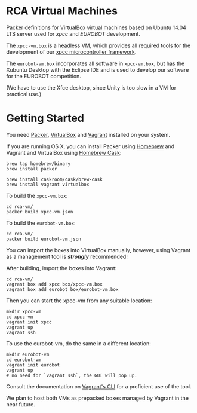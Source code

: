 RCA Virtual Machines
====================

Packer definitions for VirtualBox virtual machines based on Ubuntu 14.04 LTS server used for *xpcc* and *EUROBOT* development.

The `xpcc-vm.box` is a headless VM, which provides all required tools for the development of our [xpcc microcontroller framework](xpcc.io).

The `eurobot-vm.box` incorporates all software in `xpcc-vm.box`, but has the Xubuntu Desktop with the Eclipse IDE and is used to develop our software for the EUROBOT competition.  

(We have to use the Xfce desktop, since Unity is too slow in a VM for practical use.)


Getting Started
===============

You need [Packer](http://www.packer.io/docs/installation.html), [VirtualBox](https://www.virtualbox.org/wiki/Downloads) and [Vagrant](http://www.vagrantup.com/downloads.html) installed on your system.

If you are running OS X, you can install Packer using [Homebrew](http://brew.sh) and Vagrant and VirtualBox using [Homebrew Cask](http://caskroom.io):

	brew tap homebrew/binary
	brew install packer
	
	brew install caskroom/cask/brew-cask
	brew install vagrant virtualbox

To build the ``xpcc-vm.box``:

	cd rca-vm/
	packer build xpcc-vm.json

To build the ``eurobot-vm.box``:

	cd rca-vm/
	packer build eurobot-vm.json

You can import the boxes into VirtualBox manually, however, using Vagrant as a management tool is ***strongly*** recommended!

After building, import the boxes into Vagrant:

	cd rca-vm/
	vagrant box add xpcc box/xpcc-vm.box
	vagrant box add eurobot box/eurobot-vm.box

Then you can start the xpcc-vm from any suitable location:

	mkdir xpcc-vm
	cd xpcc-vm
	vagrant init xpcc
	vagrant up
	vagrant ssh

To use the eurobot-vm, do the same in a different location:

	mkdir eurobot-vm
	cd eurobot-vm
	vagrant init eurobot
	vagrant up
	# no need for `vagrant ssh`, the GUI will pop up.

Consult the documentation on [Vagrant's CLI](http://docs.vagrantup.com/v2/cli/index.html) for a proficient use of the tool.

We plan to host both VMs as prepacked boxes managed by Vagrant in the near future.
